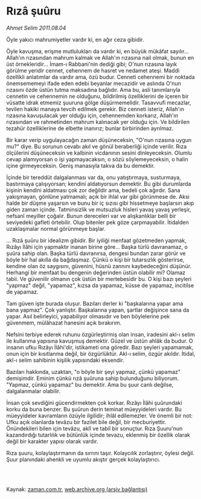 # Rızâ şuûru

*Ahmet Selim 2011.08.04*

<td class="columnist-detail">
<p>Öyle yakıcı mahrumiyetler vardır ki, en ağır ceza gibidir.</p>
<p>
<div id="haberMetinDiv">
<p>Öyle kavuşma, erişme mutlulukları da vardır ki, en büyük mükâfat sayılır... Allah'ın rızasından mahrum kalmak ve Allah'ın rızasına nail olmak, bunun en üst örnekleridir... İmam-ı Rabbani'nin dediği gibi; O'nun rızasına layık görülme yeridir cennet, cehennem de hasret ve nedamet ateşi. Maddi özellikli anlatımlar da vardır ama, özü budur. Cenneti cehennemi bir noktada önemsememeyi ifade eden edebi beyanlar mecazidir ve aslında O'nun rızasını özde üstün tutma maksadına bağlıdır. Ama bu, asli tanımlarıyla cennetin ve cehennemin ne olduğunu, bildirilmiş özelliklerini de içeren bir vüsatte idrak etmemiz şuuruna gölge düşürmemelidir. Tasavvufi mecazlar, tevilen hakiki manaya tevcih edilmek gerekir. Biz cenneti isteriz, Allah'ın rızasına kavuşulacak yer olduğu için, cehennemden korkarız, Allah'ın rızasından ve rahmetinden mahrum kalınacak yer olduğu için. Ve bildirilen tezahür özelliklerine de elbette inanırız; bunlar birbirinden ayrılmaz.
<p>Bir karar verip uygulayacağın zaman düşüneceksin, "O'nun rızasına uygun mu?" diye. Bu sorunun cevabı akıl ve gönül beraberliği içinde verilir. Rıza ölçülerini düşüneceksin ve kalbinin vicdanının sesini dinleyeceksin. Olumlu cevap alamıyorsan o işi yapmayacaksın, o sözü söylemeyeceksin, o halin içine girmeyeceksin. Geniş manasıyla takva da bu demektir.
<p>İçinde bir tereddüt dalgalanması var da, onu yatıştırmaya, susturmaya, bastırmaya çalışıyorsan; kendini aldatıyorsun demektir. Bu gibi durumlarda kişinin kendini aldatması çok zor değildir ama, bedeli çok ağırdır. Sana yakışmayan, gönlüne yatmamalı; açık bir ihlal var gibi görünmese de. Aksi halde bir düşme yaşarsın ve bunu bir iç sızısı gibi hissetmeye başlarsın akıp giden zaman içinde. Tatminsizlik ve mutsuzluk hisleri yavaş yavaş yerleşir, nefsanî meyiller çoğalır. Bunun dereceleri var ve alışkanlıklar belli bir seviyedeki gafleti örtebilir. Olup bitenler pek göze çarpmayabilir. İtidalden uzaklaşmalar normal görünmeye başlar.
<p>... Rızâ şuûru bir idealizm gibidir. Bir iyiliği menfaat gözetmeden yapmak, Rızâyı İlâhi için yapmaktır inanan birine göre... Başka türlü davranamaz, o şuûra sahip olan. Başka türlü davranırsa, dengesi bundan zarar görür ve böyle bir hal akılla da bağdaşmaz. Çünkü o kişi bir tutarsızlık gösterirse, kendine olan öz saygısını, güvenini, hüsnü zannını kaybedeceğini düşünür. Herhangi bir menfaat bu dengenin değerinden üstün olabilir mi? Olamaz tabii. Ve güvenilir olmanın çok üstün bir mertebesidir bu. O kişi bazı şeyleri "yapmaz" değil, "yapamaz", kızsa da yapamaz, küsse de yapamaz, incitilse de yapamaz.
<p>Tam güven işte burada oluşur. Bazıları derler ki "başkalarına yapar ama bana yapmaz". Çok yanlıştır. Başkalarına yapan, şartlar değişince sana da yapar. Asıl belirleyici, yapabiliyor olmasıdır ve ben böylelerine pek güvenmem, mülâhazat hanesini açık bırakırım.
<p>Nefsini terbiye ederek ruhunu özgürleştirmiş olan insan, iradesini akl-ı selim ile kullanma yapısına kavuşmuş demektir. Güzel ve üstün ahlâk da budur. O insanın ufku Rızâyı İlâhi'dir, istikameti ona göredir. Bazı şeyleri yapamamak, onun için bir kısıtlanma değil, bir özgürlüktür. Akl-ı selim, özgür akıldır. İtidal, akl-ı selim sahibinin kişilik yapısındaki eksendir.
<p>Bazıları hakkında, uzaktan, "o böyle bir şeyi yapmaz, çünkü yapamaz" demişimdir. Eminim çünkü rızâ şuûruna sahip bulunduğunu biliyorum. "Yapmaz, çünkü yapamaz" bu demektir. Ama bu şuur canlı değilse, dalgalanmalar olabilir.
<p>İnsan çok sevdiğini gücendirmekten çok korkar. Rızâyı İlâhi şuûrundaki korku da buna benzer. Bu şuûrun derin teminat müeyyideleri vardır. Bu müeyyideler kavramların özüyle ilgilidir; ihlâl edilemezler. Ve önemli bir not: Ufku açık olanlarda tevâzu bir fazilet bile değil, bir mecburiyettir. Önündekileri bilen için tevâzu, aklî ve tabiî bir sonuçtur. Rıza Şuuru'nun kazandırdığı tutarlılık ve bütünlük içinde tevazu, eklenmiş bir özellik olarak değil bir karakter yapısı olarak vardır.
<p>Rıza şuuru, kolaylaştırmanın da sırrını taşır. Kolaycılık zorlaştırır, öylesi değil. Şuur planındaki ahenkli ve uyumlu akıştır gerçek kolaylaştırıcı. </p></p></p></p></p></p></p></p></p></div>
</p>


<p><br>
		 </br></p></td>

Kaynak: [zaman.com.tr](http://zaman.com.tr/yazar.do?yazino=1165197), [web.archive.org (arşiv bağlantısı)](http://web.archive.org/web/20111213064303/http://zaman.com.tr/yazar.do?yazino=1165197)
